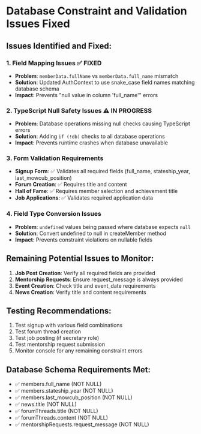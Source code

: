 # Database Constraint and Validation Issues Fixed

## Issues Identified and Fixed:

### 1. Field Mapping Issues ✅ FIXED
- **Problem**: `memberData.fullName` vs `memberData.full_name` mismatch
- **Solution**: Updated AuthContext to use snake_case field names matching database schema
- **Impact**: Prevents "null value in column 'full_name'" errors

### 2. TypeScript Null Safety Issues ⚠️ IN PROGRESS
- **Problem**: Database operations missing null checks causing TypeScript errors
- **Solution**: Adding `if (!db)` checks to all database operations
- **Impact**: Prevents runtime crashes when database unavailable

### 3. Form Validation Requirements
- **Signup Form**: ✅ Validates all required fields (full_name, stateship_year, last_mowcub_position)
- **Forum Creation**: ✅ Requires title and content
- **Hall of Fame**: ✅ Requires member selection and achievement title
- **Job Applications**: ✅ Validates required application data

### 4. Field Type Conversion Issues
- **Problem**: `undefined` values being passed where database expects `null`
- **Solution**: Convert undefined to null in createMember method
- **Impact**: Prevents constraint violations on nullable fields

## Remaining Potential Issues to Monitor:

1. **Job Post Creation**: Verify all required fields are provided
2. **Mentorship Requests**: Ensure request_message is always provided  
3. **Event Creation**: Check title and event_date requirements
4. **News Creation**: Verify title and content requirements

## Testing Recommendations:

1. Test signup with various field combinations
2. Test forum thread creation
3. Test job posting (if secretary role)
4. Test mentorship request submission
5. Monitor console for any remaining constraint errors

## Database Schema Requirements Met:
- ✅ members.full_name (NOT NULL)
- ✅ members.stateship_year (NOT NULL) 
- ✅ members.last_mowcub_position (NOT NULL)
- ✅ news.title (NOT NULL)
- ✅ forumThreads.title (NOT NULL)
- ✅ forumThreads.content (NOT NULL)
- ✅ mentorshipRequests.request_message (NOT NULL)